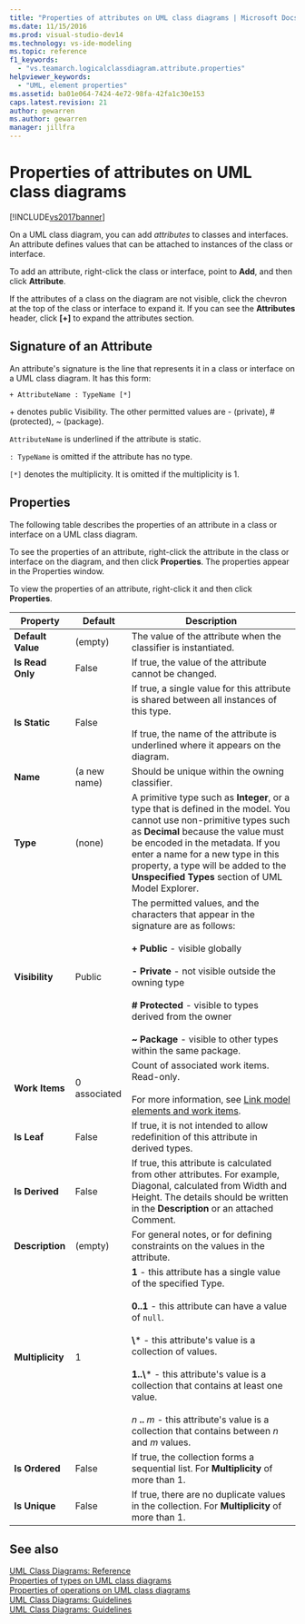 ```yaml
---
title: "Properties of attributes on UML class diagrams | Microsoft Docs"
ms.date: 11/15/2016
ms.prod: visual-studio-dev14
ms.technology: vs-ide-modeling
ms.topic: reference
f1_keywords: 
  - "vs.teamarch.logicalclassdiagram.attribute.properties"
helpviewer_keywords: 
  - "UML, element properties"
ms.assetid: ba01e064-7424-4e72-98fa-42fa1c30e153
caps.latest.revision: 21
author: gewarren
ms.author: gewarren
manager: jillfra
---
```

# Properties of attributes on UML class diagrams
[!INCLUDE[vs2017banner](../includes/vs2017banner.md)]

On a UML class diagram, you can add *attributes* to classes and interfaces. An attribute defines values that can be attached to instances of the class or interface.  

 To add an attribute, right-click the class or interface, point to **Add**, and then click **Attribute**.  

 If the attributes of a class on the diagram are not visible, click the chevron at the top of the class or interface to expand it. If you can see the **Attributes** header, click **[+]** to expand the attributes section.  

## Signature of an Attribute  
 An attribute's signature is the line that represents it in a class or interface on a UML class diagram. It has this form:  

```  
+ AttributeName : TypeName [*]  
```  

 \+ denotes public Visibility. The other permitted values are - (private), # (protected), ~ (package).  

 `AttributeName` is underlined if the attribute is static.  

 `: TypeName` is omitted if the attribute has no type.  

 `[*]` denotes the multiplicity. It is omitted if the multiplicity is 1.  

## Properties  
 The following table describes the properties of an attribute in a class or interface on a UML class diagram.  

 To see the properties of an attribute, right-click the attribute in the class or interface on the diagram, and then click **Properties**. The properties appear in the Properties window.  

 To view the properties of an attribute, right-click it and then click **Properties**.  

|   **Property**    | **Default**  |                                                                                                                                                                                                         Description                                                                                                                                                                                                          |
|-------------------|--------------|------------------------------------------------------------------------------------------------------------------------------------------------------------------------------------------------------------------------------------------------------------------------------------------------------------------------------------------------------------------------------------------------------------------------------|
| **Default Value** |   (empty)    |                                                                                                                                                                               The value of the attribute when the classifier is instantiated.                                                                                                                                                                                |
| **Is Read Only**  |    False     |                                                                                                                                                                                    If true, the value of the attribute cannot be changed.                                                                                                                                                                                    |
|   **Is Static**   |    False     |                                                                                                                    If true, a single value for this attribute is shared between all instances of this type.<br /><br /> If true, the name of the attribute is underlined where it appears on the diagram.                                                                                                                    |
|     **Name**      | (a new name) |                                                                                                                                                                                        Should be unique within the owning classifier.                                                                                                                                                                                        |
|     **Type**      |    (none)    |                                                A primitive type such as **Integer**, or a type that is defined in the model. You cannot use non-primitive types such as **Decimal** because the value must be encoded in the metadata. If you enter a name for a new type in this property, a type will be added to the **Unspecified Types** section of UML Model Explorer.                                                 |
|  **Visibility**   |    Public    |                                     The permitted values, and the characters that appear in the signature are as follows:<br /><br /> **+ Public** - visible globally<br /><br /> **- Private** - not visible outside the owning type<br /><br /> **# Protected** - visible to types derived from the owner<br /><br /> **~ Package** - visible to other types within the same package.                                      |
|  **Work Items**   | 0 associated |                                                                                                                          Count of associated work items. Read-only.<br /><br /> For more information, see [Link model elements and work items](../modeling/link-model-elements-and-work-items.md).                                                                                                                           |
|    **Is Leaf**    |    False     |                                                                                                                                                                    If true, it is not intended to allow redefinition of this attribute in derived types.                                                                                                                                                                     |
|  **Is Derived**   |    False     |                                                                                                              If true, this attribute is calculated from other attributes. For example, Diagonal, calculated from Width and Height. The details should be written in the **Description** or an attached Comment.                                                                                                              |
|  **Description**  |   (empty)    |                                                                                                                                                                        For general notes, or for defining constraints on the values in the attribute.                                                                                                                                                                        |
| **Multiplicity**  |      1       | **1** - this attribute has a single value of the specified Type.<br /><br /> **0..1** - this attribute can have a value of `null`.<br /><br /> **\\**\* - this attribute's value is a collection of values.<br /><br /> **1..\\**\* - this attribute's value is a collection that contains at least one value.<br /><br /> *n* **..** *m* - this attribute's value is a collection that contains between *n* and *m* values. |
|  **Is Ordered**   |    False     |                                                                                                                                                                    If true, the collection forms a sequential list. For **Multiplicity** of more than 1.                                                                                                                                                                     |
|   **Is Unique**   |    False     |                                                                                                                                                                If true, there are no duplicate values in the collection. For **Multiplicity** of more than 1.                                                                                                                                                                |

## See also  
 [UML Class Diagrams: Reference](../modeling/uml-class-diagrams-reference.md)   
 [Properties of types on UML class diagrams](../modeling/properties-of-types-on-uml-class-diagrams.md)   
 [Properties of operations on UML class diagrams](../modeling/properties-of-operations-on-uml-class-diagrams.md)   
 [UML Class Diagrams: Guidelines](../modeling/uml-class-diagrams-guidelines.md)   
 [UML Class Diagrams: Guidelines](../modeling/uml-class-diagrams-guidelines.md)
